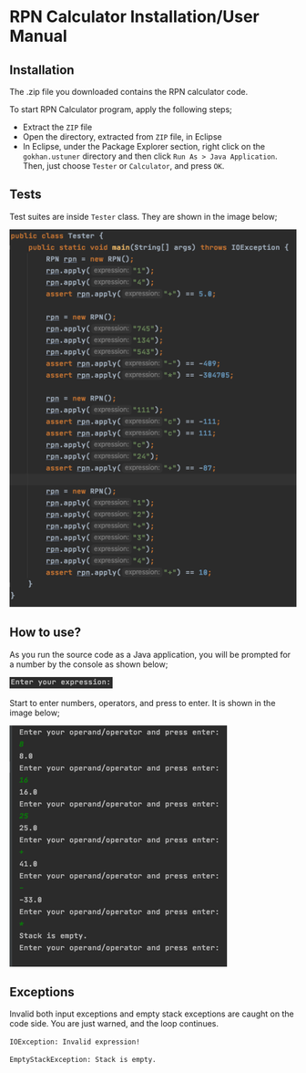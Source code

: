 # RPN Calculator Installation/User Manual

## Installation
The .zip file you downloaded contains the RPN calculator code.

To start RPN Calculator program, apply the following steps;

- Extract the ```ZIP``` file
- Open the directory, extracted from ```ZIP``` file, in Eclipse
- In Eclipse, under the Package Explorer section, right click on the ```gokhan.ustuner``` directory and
then click ```Run As > Java Application```. Then, just choose ```Tester``` or ```Calculator```, 
and press ```OK```.

## Tests
Test suites are inside ```Tester``` class. They are shown in the image below;

![Alt text](images/test-suites.png)

## How to use?

As you run the source code as a Java application, you will be prompted for a number by the console as shown below;

![Alt text](images/enter.png)

Start to enter numbers, operators, and press to enter. It is shown in the image below; 

![Alt text](images/sample-operation.png)

## Exceptions
Invalid both input exceptions and empty stack exceptions are caught on the code side. You are just warned,
and the loop continues.

```IOException: Invalid expression!```

```EmptyStackException: Stack is empty.```